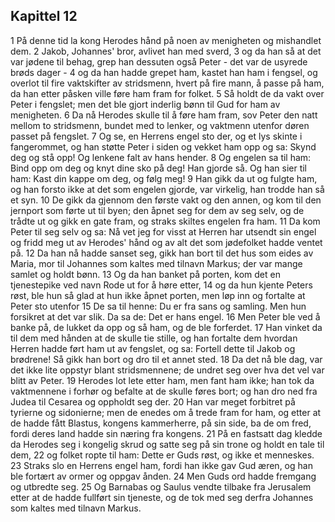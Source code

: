 ## Kapittel 12

1 På denne tid la kong Herodes hånd på noen av menigheten og mishandlet dem.
2 Jakob, Johannes' bror, avlivet han med sverd,
3 og da han så at det var jødene til behag, grep han dessuten også Peter - det var de usyrede brøds dager -
4 og da han hadde grepet ham, kastet han ham i fengsel, og overlot til fire vaktskifter av stridsmenn, hvert på fire mann, å passe på ham, da han etter påsken ville føre ham fram for folket.
5 Så holdt de da vakt over Peter i fengslet; men det ble gjort inderlig bønn til Gud for ham av menigheten.
6 Da nå Herodes skulle til å føre ham fram, sov Peter den natt mellom to stridsmenn, bundet med to lenker, og vaktmenn utenfor døren passet på fengslet.
7 Og se, en Herrens engel sto der, og et lys skinte i fangerommet, og han støtte Peter i siden og vekket ham opp og sa: Skynd deg og stå opp! Og lenkene falt av hans hender.
8 Og engelen sa til ham: Bind opp om deg og knyt dine sko på deg! Han gjorde så. Og han sier til ham: Kast din kappe om deg, og følg meg!
9 Han gikk da ut og fulgte ham, og han forsto ikke at det som engelen gjorde, var virkelig, han trodde han så et syn.
10 De gikk da gjennom den første vakt og den annen, og kom til den jernport som førte ut til byen; den åpnet seg for dem av seg selv, og de trådte ut og gikk en gate fram, og straks skiltes engelen fra ham.
11 Da kom Peter til seg selv og sa: Nå vet jeg for visst at Herren har utsendt sin engel og fridd meg ut av Herodes' hånd og av alt det som jødefolket hadde ventet på.
12 Da han nå hadde sanset seg, gikk han bort til det hus som eides av Maria, mor til Johannes som kaltes med tilnavn Markus; der var mange samlet og holdt bønn.
13 Og da han banket på porten, kom det en tjenestepike ved navn Rode ut for å høre etter,
14 og da hun kjente Peters røst, ble hun så glad at hun ikke åpnet porten, men løp inn og fortalte at Peter sto utenfor
15 De sa til henne: Du er fra sans og samling. Men hun forsikret at det var slik. Da sa de: Det er hans engel.
16 Men Peter ble ved å banke på, de lukket da opp og så ham, og de ble forferdet.
17 Han vinket da til dem med hånden at de skulle tie stille, og han fortalte dem hvordan Herren hadde ført ham ut av fengslet, og sa: Fortell dette til Jakob og brødrene! Så gikk han bort og dro til et annet sted.
18 Da det nå ble dag, var det ikke lite oppstyr blant stridsmennene; de undret seg over hva det vel var blitt av Peter.
19 Herodes lot lete etter ham, men fant ham ikke; han tok da vaktmennene i forhør og befalte at de skulle føres bort; og han dro ned fra Judea til Cesarea og oppholdt seg der.
20 Han var meget forbitret på tyrierne og sidonierne; men de enedes om å trede fram for ham, og etter at de hadde fått Blastus, kongens kammerherre, på sin side, ba de om fred, fordi deres land hadde sin næring fra kongens.
21 På en fastsatt dag kledde da Herodes seg i kongelig skrud og satte seg på sin trone og holdt en tale til dem,
22 og folket ropte til ham: Dette er Guds røst, og ikke et menneskes.
23 Straks slo en Herrens engel ham, fordi han ikke gav Gud æren, og han ble fortært av ormer og oppgav ånden.
24 Men Guds ord hadde fremgang og utbredte seg.
25 Og Barnabas og Saulus vendte tilbake fra Jerusalem etter at de hadde fullført sin tjeneste, og de tok med seg derfra Johannes som kaltes med tilnavn Markus.
